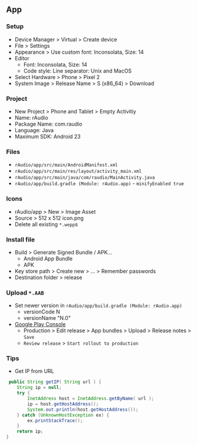 App
---

### Setup
- Device Manager > Virtual > Create device
- File > Settings
- Appearance > Use custom font: Inconsolata, Size: 14
- Editor
  - Font: Inconsolata, Size: 14
  - Code style: Line separator: Unix and MacOS
- Select Hardware > Phone > Pixel 2
- System Image > Release Name > S (x86_64) > Download

### Project
- New Project > Phone and Tablet > Empty Activitiy
- Name: rAudio
- Package Name: com.raudio
- Language: Java
- Maximum SDK: Android 23

### Files
- `rAudio/app/src/main/AndroidManifest.xml`
- `rAudio/app/src/main/res/layout/activity_main.xml`
- `rAudio/app/src/main/java/com/raudio/MainActivity.java`
- `rAudio/app/build.gradle (Module: rAudio.app)` - `minifyEnabled true`

### Icons
- rAudio/app > New > Image Asset
- Source > 512 x 512 icon.png
- Delete all existing `*.wepp`s

### Install file
- Build > Generate Signed Bundle / APK...
    - Android App Bundle
    - APK
- Key store path > Create new > ... > Remember passwords
- Destination folder > release

### Upload `*.AAB`
- Set newer version in `rAudio/app/build.gradle (Module: rAudio.app)`
  - versionCode N
  - versionName "N.0"
- [Google Play Console](https://play.google.com/console/about/)
  - Production > Edit release > App bundles > Upload > Release notes > `Save`
  - `Review release` > `Start rollout to production`

### Tips
- Get IP from URL
```java
 public String getIP( String url ) {
    String ip = null;
    try {
        InetAddress host = InetAddress.getByName( url );
        ip = host.getHostAddress();
        System.out.println(host.getHostAddress());
    } catch (UnknownHostException ex) {
        ex.printStackTrace();
    }
    return ip;
}
```
